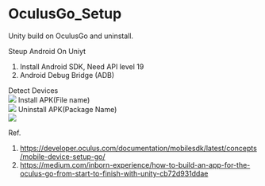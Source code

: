 # OculusGo_Setup
Unity build on OculusGo and uninstall.

Steup Android On Uniyt
1. Install Android SDK, Need API level 19
2. Android Debug Bridge (ADB)
  
Detect Devices  
<img src="https://github.com/shinn716/OculusGo_Setup/blob/master/adb01.png" /></a>
Install APK(File name)  
<img src="https://github.com/shinn716/OculusGo_Setup/blob/master/adb02.png" /></a>
Uninstall APK(Package Name)  
<img src="https://github.com/shinn716/OculusGo_Setup/blob/master/adb03.png" /></a>
  
Ref.
1. https://developer.oculus.com/documentation/mobilesdk/latest/concepts/mobile-device-setup-go/
2. https://medium.com/inborn-experience/how-to-build-an-app-for-the-oculus-go-from-start-to-finish-with-unity-cb72d931ddae
